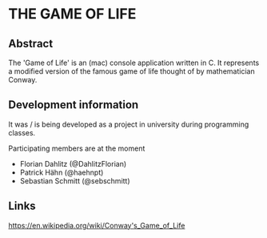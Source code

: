 # THE GAME OF LIFE

## Abstract

The 'Game of Life' is an (mac) console application written in C. It represents a modified version of the famous 
game of life thought of by mathematician Conway.

## Development information

It was / is being developed as a project in university during programming classes.

Participating members are at the moment
  - Florian Dahlitz (@DahlitzFlorian)
  - Patrick Hähn (@haehnpt)
  - Sebastian Schmitt (@sebschmitt)

## Links

https://en.wikipedia.org/wiki/Conway's_Game_of_Life
